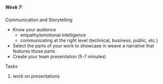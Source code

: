 ##### Week 7: 
Communication and Storytelling
- Know your audience
    * empathy/emotional intelligence
    * communicating at the right level (technical, business, public, etc.)
- Select the parts of your work to showcase in weave a narrative that features those parts
- Create your team presentation (5-7 minutes)

Tasks
1. work on presentations